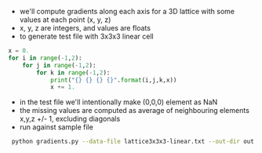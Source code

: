 * we'll compute gradients along each axis for a 3D lattice with some values at each point (x, y, z)
* x, y, z are integers, and values are floats
* to generate test file with 3x3x3 linear cell
```python
x = 0.
for i in range(-1,2):
    for j in range(-1,2):
        for k in range(-1,2):
            print("{} {} {} {}".format(i,j,k,x))
            x += 1.
```
* in the test file we'll intentionally make (0,0,0) element as NaN
* the missing values are computed as average of neighbouring elements x,y,z +/- 1, excluding diagonals
* run against sample file
```bash
 python gradients.py --data-file lattice3x3x3-linear.txt --out-dir out
```

